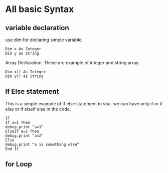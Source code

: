 # All basic Syntax

## variable declaration
use dim for declaring simple variable. 
```vba
Dim x As Integer
Dim y as String
```
Array Declaration. 
These are example of integer and string array. 
```vba
Dim x() As Integer
Dim y() as String
```

## If Else statement  
This is a simple example of if else statement in vba. we can have only if  or if else or if elseif else in the code. 

```vba
IF
If a=1 Then 
debug.print “a=1”
ElseIf a=2 Then
debug.print “a=2”
Else 
debug.print “a is something else”
End If
```



## for Loop


##
